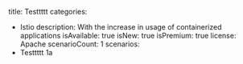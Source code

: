 title: Testtttt
categories:
  - Istio
description: With the increase in usage of containerized applications
isAvailable: true
isNew: true
isPremium: true
license: Apache
scenarioCount: 1
scenarios:
  - Testtttt 1a